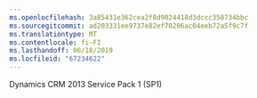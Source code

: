 ```yaml
---
ms.openlocfilehash: 3a85431e362cea2f8d9024418d3dccc358734bbc
ms.sourcegitcommit: ad203331ee9737e82ef70206ac04eeb72a5f9c7f
ms.translationtype: MT
ms.contentlocale: fi-FI
ms.lasthandoff: 06/18/2019
ms.locfileid: "67234622"
---
```

Dynamics CRM 2013 Service Pack 1 (SP1)